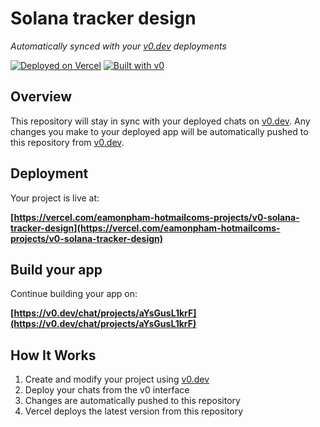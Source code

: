 # Solana tracker design

*Automatically synced with your [v0.dev](https://v0.dev) deployments*

[![Deployed on Vercel](https://img.shields.io/badge/Deployed%20on-Vercel-black?style=for-the-badge&logo=vercel)](https://vercel.com/eamonpham-hotmailcoms-projects/v0-solana-tracker-design)
[![Built with v0](https://img.shields.io/badge/Built%20with-v0.dev-black?style=for-the-badge)](https://v0.dev/chat/projects/aYsGusL1krF)

## Overview

This repository will stay in sync with your deployed chats on [v0.dev](https://v0.dev).
Any changes you make to your deployed app will be automatically pushed to this repository from [v0.dev](https://v0.dev).

## Deployment

Your project is live at:

**[https://vercel.com/eamonpham-hotmailcoms-projects/v0-solana-tracker-design](https://vercel.com/eamonpham-hotmailcoms-projects/v0-solana-tracker-design)**

## Build your app

Continue building your app on:

**[https://v0.dev/chat/projects/aYsGusL1krF](https://v0.dev/chat/projects/aYsGusL1krF)**

## How It Works

1. Create and modify your project using [v0.dev](https://v0.dev)
2. Deploy your chats from the v0 interface
3. Changes are automatically pushed to this repository
4. Vercel deploys the latest version from this repository
